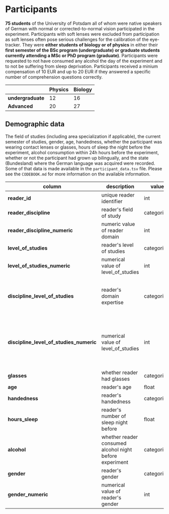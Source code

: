 # Participants

**75 students** of the University of Potsdam all of whom were native speakers of German with normal or 
corrected-to-normal vision participated in the experiment. Participants with soft lenses were excluded 
from participation as soft lenses often pose serious challenges for the calibration of the eye-tracker.
They were **either students of biology or of physics** in either their **first semester of the BSc program (undergraduate) or graduate students currently attending a MSc or PhD program (graduate)**. Participants were 
requested to not  have consumed any alcohol the day of the experiment and  to not be suffering from sleep deprivation.
Participants received a minium compensation of 10 EUR and up to 20 EUR if they answered a specific number of comprehension 
questions correctly.

|              | Physics | Biology |
|--------------|---------|---------|
| **undergraduate** | 12      | 16      |
| **Advanced** | 20      | 27      |

## Demographic data
The field of studies (including  area specialization if applicable), the current semester of studies, gender, age, 
handedness, whether the participant was wearing contact lenses or glasses, hours of sleep the night before the 
experiment, alcohol consumption within 24h hours  before the experiment, whether or not the participant had grown 
up bilingually, and the state (Bundesland) where the German language was acquired were recorded. Some of that data is 
made available in the `participant_data.tsv` file. Please see the `CODEBOOK.md` for more information on the available information.


|      column  | description | value | range/choices | 
|--------------|---------|---------|---|
| **reader_id** | unique reader identifier     | int     | 0-105     |
| **reader_discipline** | reader's field of study     | categorical     |{pyhsics,biology}     |
| **reader_discipline_numeric** | numeric value of reader domain     | int   |  biology==0 physics==1    |
| **level_of_studies** | reader's level of studies    | categorical |{undergraduate, graduate}|
| **level_of_studies_numeric** | numerical value of level_of_studies     | int     |undergraduate==0 graduate==1     |
| **discipline_level_of_studies** | reader's domain expertise     | categorical |biology-undergraduate biology-graduate physics-undergraduate physics-graduate|
| **discipline_level_of_studies_numeric** | numerical value of level_of_studies     | int     |biology-undergraduate==0 biology-graduate==1 physics-undergraduate==2 physics-graduate==3     |
| **glasses** | whether reader had glasses     | categorical     |{yes,no,nan}     |
| **age** | reader's age     | float     | 18-41, nan     |
| **handedness** | reader's handedness     | categorical     | {right,left}     |
| **hours_sleep** | reader's number of sleep night before     | float     | 0-11   |
| **alcohol** | whether reader consumed alcohol night before experiment     | categorical     | {yes, no, nan}     |
| **gender** | reader's gender     | categorical     |male,female,nan     |
| **gender_numeric** | numerical value of reader's gender   | int     | male==0 female==1     |

